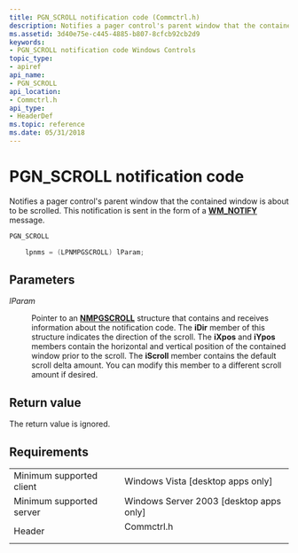```yaml
---
title: PGN_SCROLL notification code (Commctrl.h)
description: Notifies a pager control's parent window that the contained window is about to be scrolled. This notification is sent in the form of a WM\_NOTIFY message.
ms.assetid: 3d40e75e-c445-4885-b807-8cfcb92cb2d9
keywords:
- PGN_SCROLL notification code Windows Controls
topic_type:
- apiref
api_name:
- PGN_SCROLL
api_location:
- Commctrl.h
api_type:
- HeaderDef
ms.topic: reference
ms.date: 05/31/2018
---
```


# PGN\_SCROLL notification code

Notifies a pager control's parent window that the contained window is about to be scrolled. This notification is sent in the form of a [**WM\_NOTIFY**](wm-notify.md) message.


```C++
PGN_SCROLL

    lpnms = (LPNMPGSCROLL) lParam;
```



## Parameters

<dl> <dt>

*lParam* 
</dt> <dd>

Pointer to an [**NMPGSCROLL**](/windows/desktop/api/Commctrl/ns-commctrl-nmpgscroll) structure that contains and receives information about the notification code. The **iDir** member of this structure indicates the direction of the scroll. The **iXpos** and **iYpos** members contain the horizontal and vertical position of the contained window prior to the scroll. The **iScroll** member contains the default scroll delta amount. You can modify this member to a different scroll amount if desired.

</dd> </dl>

## Return value

The return value is ignored.

## Requirements



|                                     |                                                                                       |
|-------------------------------------|---------------------------------------------------------------------------------------|
| Minimum supported client<br/> | Windows Vista \[desktop apps only\]<br/>                                        |
| Minimum supported server<br/> | Windows Server 2003 \[desktop apps only\]<br/>                                  |
| Header<br/>                   | <dl> <dt>Commctrl.h</dt> </dl> |



 

 





